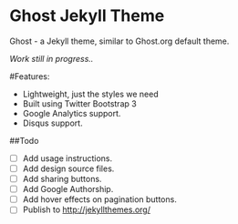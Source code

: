 Ghost Jekyll Theme
==================

Ghost - a Jekyll theme, similar to Ghost.org default theme.

*Work still in progress..*

#Features:
- Lightweight, just the styles we need
- Built using Twitter Bootstrap 3
- Google Analytics support.
- Disqus support.

##Todo
- [ ] Add usage instructions.
- [ ] Add design source files.
- [ ] Add sharing buttons.
- [ ] Add Google Authorship.
- [ ] Add hover effects on pagination buttons.
- [ ] Publish to http://jekyllthemes.org/
